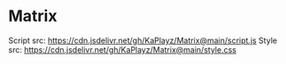 # Matrix
Script src: https://cdn.jsdelivr.net/gh/KaPlayz/Matrix@main/script.js
Style src: https://cdn.jsdelivr.net/gh/KaPlayz/Matrix@main/style.css
